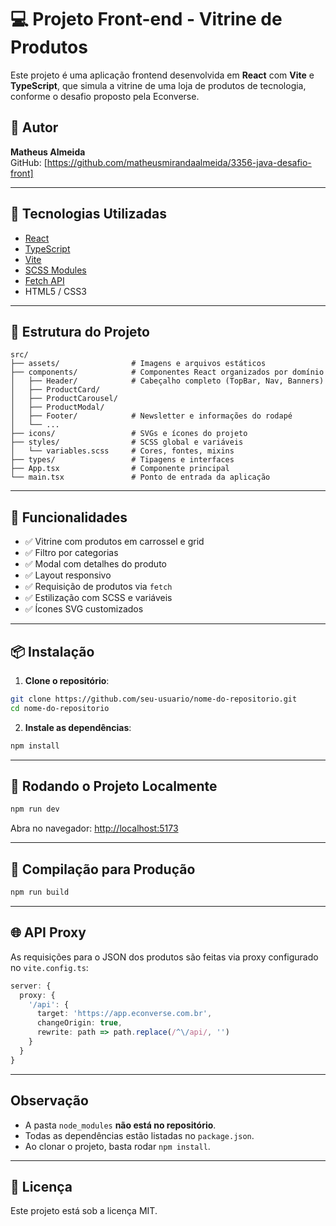 # 💻 Projeto Front-end - Vitrine de Produtos

Este projeto é uma aplicação frontend desenvolvida em **React** com **Vite** e **TypeScript**, que simula a vitrine de uma loja de produtos de tecnologia, conforme o desafio proposto pela Econverse.

## 🧑 Autor

**Matheus Almeida**  
GitHub: [https://github.com/matheusmirandaalmeida/3356-java-desafio-front]

---

## 🚀 Tecnologias Utilizadas

- [React](https://reactjs.org/)
- [TypeScript](https://www.typescriptlang.org/)
- [Vite](https://vitejs.dev/)
- [SCSS Modules](https://sass-lang.com/)
- [Fetch API](https://developer.mozilla.org/en-US/docs/Web/API/Fetch_API)
- HTML5 / CSS3

---

## 📁 Estrutura do Projeto

```
src/
├── assets/                # Imagens e arquivos estáticos
├── components/            # Componentes React organizados por domínio
│   ├── Header/            # Cabeçalho completo (TopBar, Nav, Banners)
│   ├── ProductCard/
│   ├── ProductCarousel/
│   ├── ProductModal/
│   ├── Footer/            # Newsletter e informações do rodapé
│   └── ...
├── icons/                 # SVGs e ícones do projeto
├── styles/                # SCSS global e variáveis
│   └── variables.scss     # Cores, fontes, mixins
├── types/                 # Tipagens e interfaces
├── App.tsx                # Componente principal
└── main.tsx               # Ponto de entrada da aplicação
```

---

## 🧩 Funcionalidades

- ✅ Vitrine com produtos em carrossel e grid
- ✅ Filtro por categorias
- ✅ Modal com detalhes do produto
- ✅ Layout responsivo
- ✅ Requisição de produtos via `fetch`
- ✅ Estilização com SCSS e variáveis
- ✅ Ícones SVG customizados

---

## 📦 Instalação

1. **Clone o repositório**:

```bash
git clone https://github.com/seu-usuario/nome-do-repositorio.git
cd nome-do-repositorio
```

2. **Instale as dependências**:

```bash
npm install

```
---

## 🧪 Rodando o Projeto Localmente

```bash
npm run dev
```

Abra no navegador: [http://localhost:5173](http://localhost:5173)

---

## 🔧 Compilação para Produção

```bash
npm run build
```

---

## 🌐 API Proxy

As requisições para o JSON dos produtos são feitas via proxy configurado no `vite.config.ts`:

```ts
server: {
  proxy: {
    '/api': {
      target: 'https://app.econverse.com.br',
      changeOrigin: true,
      rewrite: path => path.replace(/^\/api/, '')
    }
  }
}
```

---

## Observação

- A pasta `node_modules` **não está no repositório**.
- Todas as dependências estão listadas no `package.json`.
- Ao clonar o projeto, basta rodar `npm install`.

---

## 📝 Licença

Este projeto está sob a licença MIT.
